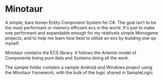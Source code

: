 # Minotaur
A simple, bare bones Entity Component System for C#. The goal isn't to be the most performant or memory efficient ecs in the world. It's just to make one performant and expandable enough for my relatively simple Monogame projects, and to help me learn how best to utilize an ecs by building one up myself.

Minotaur contains the ECS library. It follows the Artemis model of Components being pure data and Systems doing all the work.

The sample folder contains a sample Android and Windows project using the Minotaur framework, with the bulk of the logic shared in SampleLogic.